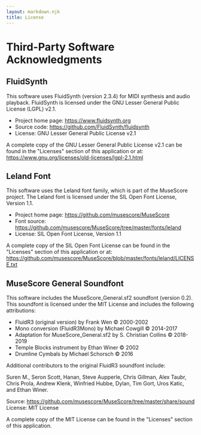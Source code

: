 ```yaml
---
layout: markdown.njk
title: License
---
```


# Third-Party Software Acknowledgments

## FluidSynth

This software uses FluidSynth (version 2.3.4) for MIDI synthesis and audio playback.
FluidSynth is licensed under the GNU Lesser General Public License (LGPL) v2.1.

- Project home page: https://www.fluidsynth.org
- Source code: https://github.com/FluidSynth/fluidsynth
- License: GNU Lesser General Public License v2.1

A complete copy of the GNU Lesser General Public License v2.1 can be found in the "Licenses" section of this application or at: https://www.gnu.org/licenses/old-licenses/lgpl-2.1.html

## Leland Font

This software uses the Leland font family, which is part of the MuseScore project.
The Leland font is licensed under the SIL Open Font License, Version 1.1.

- Project home page: https://github.com/musescore/MuseScore
- Font source: https://github.com/musescore/MuseScore/tree/master/fonts/leland
- License: SIL Open Font License, Version 1.1

A complete copy of the SIL Open Font License can be found in the "Licenses" section of this application or at: https://github.com/musescore/MuseScore/blob/master/fonts/leland/LICENSE.txt

## MuseScore General Soundfont

This software includes the MuseScore_General.sf2 soundfont (version 0.2). This soundfont is licensed under the MIT License and includes the following attributions:

- FluidR3 (original version) by Frank Wen © 2000-2002
- Mono conversion (FluidR3Mono) by Michael Cowgill © 2014-2017
- Adaptation for MuseScore_General.sf2 by S. Christian Collins © 2018-2019
- Temple Blocks instrument by Ethan Winer © 2002
- Drumline Cymbals by Michael Schorsch © 2016

Additional contributors to the original FluidR3 soundfont include:

Suren M., Seron Scott, Hanan, Steve Aupperle, Chris Gillman, Alex Taubr, Chris Prola, Andrew Klenk, Winfried Hubbe, Dylan, Tim Gort, Uros Katic, and Ethan Winer.

Source: https://github.com/musescore/MuseScore/tree/master/share/sound
License: MIT License

A complete copy of the MIT License can be found in the "Licenses" section of this application.
